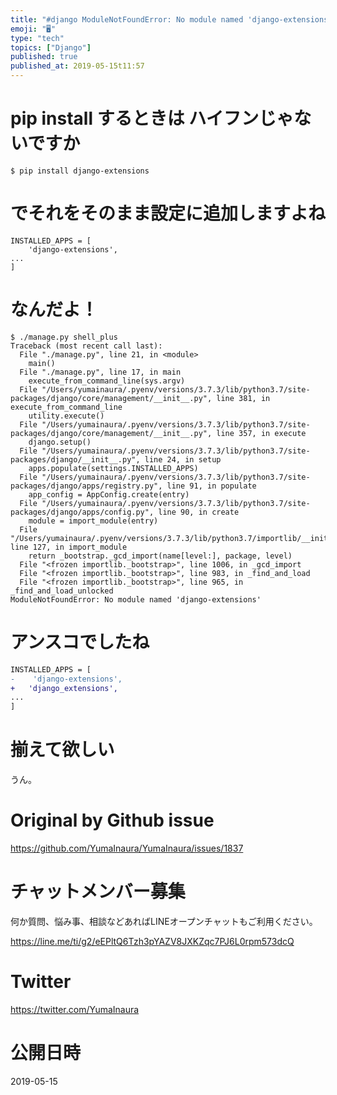 ```yaml
---
title: "#django ModuleNotFoundError: No module named 'django-extensions'"
emoji: "🖥"
type: "tech"
topics: ["Django"]
published: true
published_at: 2019-05-15t11:57
---
```


# pip install するときは ハイフンじゃないですか

```
$ pip install django-extensions
```

# でそれをそのまま設定に追加しますよね

```
INSTALLED_APPS = [
    'django-extensions',
...
]
```

# なんだよ！

```
$ ./manage.py shell_plus
Traceback (most recent call last):
  File "./manage.py", line 21, in <module>
    main()
  File "./manage.py", line 17, in main
    execute_from_command_line(sys.argv)
  File "/Users/yumainaura/.pyenv/versions/3.7.3/lib/python3.7/site-packages/django/core/management/__init__.py", line 381, in execute_from_command_line
    utility.execute()
  File "/Users/yumainaura/.pyenv/versions/3.7.3/lib/python3.7/site-packages/django/core/management/__init__.py", line 357, in execute
    django.setup()
  File "/Users/yumainaura/.pyenv/versions/3.7.3/lib/python3.7/site-packages/django/__init__.py", line 24, in setup
    apps.populate(settings.INSTALLED_APPS)
  File "/Users/yumainaura/.pyenv/versions/3.7.3/lib/python3.7/site-packages/django/apps/registry.py", line 91, in populate
    app_config = AppConfig.create(entry)
  File "/Users/yumainaura/.pyenv/versions/3.7.3/lib/python3.7/site-packages/django/apps/config.py", line 90, in create
    module = import_module(entry)
  File "/Users/yumainaura/.pyenv/versions/3.7.3/lib/python3.7/importlib/__init__.py", line 127, in import_module
    return _bootstrap._gcd_import(name[level:], package, level)
  File "<frozen importlib._bootstrap>", line 1006, in _gcd_import
  File "<frozen importlib._bootstrap>", line 983, in _find_and_load
  File "<frozen importlib._bootstrap>", line 965, in _find_and_load_unlocked
ModuleNotFoundError: No module named 'django-extensions'

```

# アンスコでしたね

```diff
INSTALLED_APPS = [
-    'django-extensions',
+   'django_extensions',
...
]
```

 # 揃えて欲しい

うん。

# Original by Github issue

https://github.com/YumaInaura/YumaInaura/issues/1837








<!-- Update From Qiita API -->

# チャットメンバー募集


何か質問、悩み事、相談などあればLINEオープンチャットもご利用ください。

https://line.me/ti/g2/eEPltQ6Tzh3pYAZV8JXKZqc7PJ6L0rpm573dcQ





# Twitter


https://twitter.com/YumaInaura


<!-- Update From Qiita API -->



# 公開日時

2019-05-15
